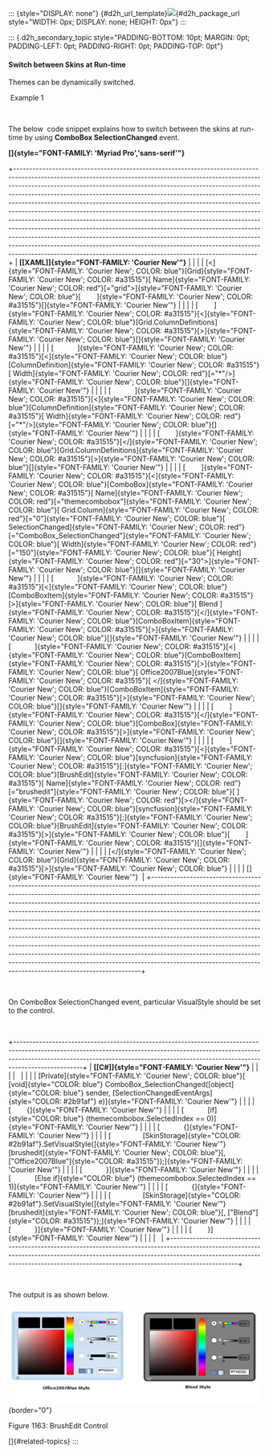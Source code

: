 ::: {style="DISPLAY: none"}
[](ms-xhelp:///?Id=d2h_url_template){#d2h_url_template}![](!package_url!){#d2h_package_url style="WIDTH: 0px; DISPLAY: none; HEIGHT: 0px"}
:::

::: {.d2h_secondary_topic style="PADDING-BOTTOM: 10pt; MARGIN: 0pt; PADDING-LEFT: 0pt; PADDING-RIGHT: 0pt; PADDING-TOP: 0pt"}
#### Switch between Skins at Run-time

Themes can be dynamically switched.

 Example 1

 

The below  code snippet explains how to switch between the skins at run-time by using **ComboBox SelectionChanged** event.

**[]{style="FONT-FAMILY: 'Myriad Pro','sans-serif'"}** 

+---------------------------------------------------------------------------------------------------------------------------------------------------------------------------------------------------------------------------------------------------------------------------------------------------------------------------------------------------------------------------------------------------------------------------------------------------------------------------------------------------------------------------------------------------------------------------------------------------------------------------------------------------------------------------------------------------------------------------------------------------------------------------------------------------------------------------------------------------------------------------------------+
| **[\[XAML\]]{style="FONT-FAMILY: 'Courier New'"}**                                                                                                                                                                                                                                                                                                                                                                                                                                                                                                                                                                                                                                                                                                                                                                                                                                    |
|                                                                                                                                                                                                                                                                                                                                                                                                                                                                                                                                                                                                                                                                                                                                                                                                                                                                                       |
| [\<]{style="FONT-FAMILY: 'Courier New'; COLOR: blue"}[Grid]{style="FONT-FAMILY: 'Courier New'; COLOR: #a31515"}[ Name]{style="FONT-FAMILY: 'Courier New'; COLOR: red"}[=\"grid\"\>]{style="FONT-FAMILY: 'Courier New'; COLOR: blue"}[        ]{style="FONT-FAMILY: 'Courier New'; COLOR: #a31515"}[]{style="FONT-FAMILY: 'Courier New'"}                                                                                                                                                                                                                                                                                                                                                                                                                                                                                                                                              |
|                                                                                                                                                                                                                                                                                                                                                                                                                                                                                                                                                                                                                                                                                                                                                                                                                                                                                       |
| [        ]{style="FONT-FAMILY: 'Courier New'; COLOR: #a31515"}[\<]{style="FONT-FAMILY: 'Courier New'; COLOR: blue"}[Grid.ColumnDefinitions]{style="FONT-FAMILY: 'Courier New'; COLOR: #a31515"}[\>]{style="FONT-FAMILY: 'Courier New'; COLOR: blue"}[]{style="FONT-FAMILY: 'Courier New'"}                                                                                                                                                                                                                                                                                                                                                                                                                                                                                                                                                                                            |
|                                                                                                                                                                                                                                                                                                                                                                                                                                                                                                                                                                                                                                                                                                                                                                                                                                                                                       |
| [            ]{style="FONT-FAMILY: 'Courier New'; COLOR: #a31515"}[\<]{style="FONT-FAMILY: 'Courier New'; COLOR: blue"}[ColumnDefinition]{style="FONT-FAMILY: 'Courier New'; COLOR: #a31515"}[ Width]{style="FONT-FAMILY: 'Courier New'; COLOR: red"}[=\"\*\"/\>]{style="FONT-FAMILY: 'Courier New'; COLOR: blue"}[]{style="FONT-FAMILY: 'Courier New'"}                                                                                                                                                                                                                                                                                                                                                                                                                                                                                                                              |
|                                                                                                                                                                                                                                                                                                                                                                                                                                                                                                                                                                                                                                                                                                                                                                                                                                                                                       |
| [            ]{style="FONT-FAMILY: 'Courier New'; COLOR: #a31515"}[\<]{style="FONT-FAMILY: 'Courier New'; COLOR: blue"}[ColumnDefinition]{style="FONT-FAMILY: 'Courier New'; COLOR: #a31515"}[ Width]{style="FONT-FAMILY: 'Courier New'; COLOR: red"}[=\"\*\"/\>]{style="FONT-FAMILY: 'Courier New'; COLOR: blue"}[]{style="FONT-FAMILY: 'Courier New'"}                                                                                                                                                                                                                                                                                                                                                                                                                                                                                                                              |
|                                                                                                                                                                                                                                                                                                                                                                                                                                                                                                                                                                                                                                                                                                                                                                                                                                                                                       |
| [        ]{style="FONT-FAMILY: 'Courier New'; COLOR: #a31515"}[\</]{style="FONT-FAMILY: 'Courier New'; COLOR: blue"}[Grid.ColumnDefinitions]{style="FONT-FAMILY: 'Courier New'; COLOR: #a31515"}[\>]{style="FONT-FAMILY: 'Courier New'; COLOR: blue"}[]{style="FONT-FAMILY: 'Courier New'"}                                                                                                                                                                                                                                                                                                                                                                                                                                                                                                                                                                                           |
|                                                                                                                                                                                                                                                                                                                                                                                                                                                                                                                                                                                                                                                                                                                                                                                                                                                                                       |
| [        ]{style="FONT-FAMILY: 'Courier New'; COLOR: #a31515"}[\<]{style="FONT-FAMILY: 'Courier New'; COLOR: blue"}[ComboBox]{style="FONT-FAMILY: 'Courier New'; COLOR: #a31515"}[ Name]{style="FONT-FAMILY: 'Courier New'; COLOR: red"}[=\"themecombobox\"]{style="FONT-FAMILY: 'Courier New'; COLOR: blue"}[ Grid.Column]{style="FONT-FAMILY: 'Courier New'; COLOR: red"}[=\"0\"]{style="FONT-FAMILY: 'Courier New'; COLOR: blue"}[ SelectionChanged]{style="FONT-FAMILY: 'Courier New'; COLOR: red"}[=\"ComboBox_SelectionChanged\"]{style="FONT-FAMILY: 'Courier New'; COLOR: blue"}[ Width]{style="FONT-FAMILY: 'Courier New'; COLOR: red"}[=\"150\"]{style="FONT-FAMILY: 'Courier New'; COLOR: blue"}[ Height]{style="FONT-FAMILY: 'Courier New'; COLOR: red"}[=\"30\"\>]{style="FONT-FAMILY: 'Courier New'; COLOR: blue"}[]{style="FONT-FAMILY: 'Courier New'"}                |
|                                                                                                                                                                                                                                                                                                                                                                                                                                                                                                                                                                                                                                                                                                                                                                                                                                                                                       |
| [            ]{style="FONT-FAMILY: 'Courier New'; COLOR: #a31515"}[\<]{style="FONT-FAMILY: 'Courier New'; COLOR: blue"}[ComboBoxItem]{style="FONT-FAMILY: 'Courier New'; COLOR: #a31515"}[\>]{style="FONT-FAMILY: 'Courier New'; COLOR: blue"}[ Blend ]{style="FONT-FAMILY: 'Courier New'; COLOR: #a31515"}[\</]{style="FONT-FAMILY: 'Courier New'; COLOR: blue"}[ComboBoxItem]{style="FONT-FAMILY: 'Courier New'; COLOR: #a31515"}[\>]{style="FONT-FAMILY: 'Courier New'; COLOR: blue"}[]{style="FONT-FAMILY: 'Courier New'"}                                                                                                                                                                                                                                                                                                                                                        |
|                                                                                                                                                                                                                                                                                                                                                                                                                                                                                                                                                                                                                                                                                                                                                                                                                                                                                       |
| [            ]{style="FONT-FAMILY: 'Courier New'; COLOR: #a31515"}[\<]{style="FONT-FAMILY: 'Courier New'; COLOR: blue"}[ComboBoxItem]{style="FONT-FAMILY: 'Courier New'; COLOR: #a31515"}[\>]{style="FONT-FAMILY: 'Courier New'; COLOR: blue"}[ Office2007Blue]{style="FONT-FAMILY: 'Courier New'; COLOR: #a31515"}[ \</]{style="FONT-FAMILY: 'Courier New'; COLOR: blue"}[ComboBoxItem]{style="FONT-FAMILY: 'Courier New'; COLOR: #a31515"}[\>]{style="FONT-FAMILY: 'Courier New'; COLOR: blue"}[]{style="FONT-FAMILY: 'Courier New'"}                                                                                                                                                                                                                                                                                                                                               |
|                                                                                                                                                                                                                                                                                                                                                                                                                                                                                                                                                                                                                                                                                                                                                                                                                                                                                       |
| [        ]{style="FONT-FAMILY: 'Courier New'; COLOR: #a31515"}[\</]{style="FONT-FAMILY: 'Courier New'; COLOR: blue"}[ComboBox]{style="FONT-FAMILY: 'Courier New'; COLOR: #a31515"}[\>]{style="FONT-FAMILY: 'Courier New'; COLOR: blue"}[]{style="FONT-FAMILY: 'Courier New'"}                                                                                                                                                                                                                                                                                                                                                                                                                                                                                                                                                                                                         |
|                                                                                                                                                                                                                                                                                                                                                                                                                                                                                                                                                                                                                                                                                                                                                                                                                                                                                       |
| [        ]{style="FONT-FAMILY: 'Courier New'; COLOR: #a31515"}[\<]{style="FONT-FAMILY: 'Courier New'; COLOR: blue"}[syncfusion]{style="FONT-FAMILY: 'Courier New'; COLOR: #a31515"}[:]{style="FONT-FAMILY: 'Courier New'; COLOR: blue"}[BrushEdit]{style="FONT-FAMILY: 'Courier New'; COLOR: #a31515"}[ Name]{style="FONT-FAMILY: 'Courier New'; COLOR: red"}[=\"brushedit\"]{style="FONT-FAMILY: 'Courier New'; COLOR: blue"}[ ]{style="FONT-FAMILY: 'Courier New'; COLOR: red"}[\>\</]{style="FONT-FAMILY: 'Courier New'; COLOR: blue"}[syncfusion]{style="FONT-FAMILY: 'Courier New'; COLOR: #a31515"}[:]{style="FONT-FAMILY: 'Courier New'; COLOR: blue"}[BrushEdit]{style="FONT-FAMILY: 'Courier New'; COLOR: #a31515"}[\>]{style="FONT-FAMILY: 'Courier New'; COLOR: blue"}[        ]{style="FONT-FAMILY: 'Courier New'; COLOR: #a31515"}[]{style="FONT-FAMILY: 'Courier New'"} |
|                                                                                                                                                                                                                                                                                                                                                                                                                                                                                                                                                                                                                                                                                                                                                                                                                                                                                       |
| [\</]{style="FONT-FAMILY: 'Courier New'; COLOR: blue"}[Grid]{style="FONT-FAMILY: 'Courier New'; COLOR: #a31515"}[\>]{style="FONT-FAMILY: 'Courier New'; COLOR: blue"}                                                                                                                                                                                                                                                                                                                                                                                                                                                                                                                                                                                                                                                                                                                 |
|                                                                                                                                                                                                                                                                                                                                                                                                                                                                                                                                                                                                                                                                                                                                                                                                                                                                                       |
| []{style="FONT-FAMILY: 'Courier New'"}                                                                                                                                                                                                                                                                                                                                                                                                                                                                                                                                                                                                                                                                                                                                                                                                                                                |
+---------------------------------------------------------------------------------------------------------------------------------------------------------------------------------------------------------------------------------------------------------------------------------------------------------------------------------------------------------------------------------------------------------------------------------------------------------------------------------------------------------------------------------------------------------------------------------------------------------------------------------------------------------------------------------------------------------------------------------------------------------------------------------------------------------------------------------------------------------------------------------------+

 

On ComboBox SelectionChanged event, particular VisualStyle should be set to the control.

 

+---------------------------------------------------------------------------------------------------------------------------------------------------------------------------------------------------------------------------------------------------------------+
| **[\[C#\]]{style="FONT-FAMILY: 'Courier New'"}**                                                                                                                                                                                                              |
|                                                                                                                                                                                                                                                               |
|                                                                                                                                                                                                                                                               |
|                                                                                                                                                                                                                                                               |
| [Private]{style="FONT-FAMILY: 'Courier New'; COLOR: blue"}[ [void]{style="COLOR: blue"} ComboBox_SelectionChanged([object]{style="COLOR: blue"} sender, [SelectionChangedEventArgs]{style="COLOR: #2b91af"} e)]{style="FONT-FAMILY: 'Courier New'"}           |
|                                                                                                                                                                                                                                                               |
| [        {]{style="FONT-FAMILY: 'Courier New'"}                                                                                                                                                                                                               |
|                                                                                                                                                                                                                                                               |
| [            [if]{style="COLOR: blue"} (themecombobox.SelectedIndex == 0)]{style="FONT-FAMILY: 'Courier New'"}                                                                                                                                                |
|                                                                                                                                                                                                                                                               |
| [            {]{style="FONT-FAMILY: 'Courier New'"}                                                                                                                                                                                                           |
|                                                                                                                                                                                                                                                               |
| [                [SkinStorage]{style="COLOR: #2b91af"}.SetVisualStyle(]{style="FONT-FAMILY: 'Courier New'"}[brushedit]{style="FONT-FAMILY: 'Courier New'; COLOR: blue"}[, [\"Office2007Blue\"]{style="COLOR: #a31515"});]{style="FONT-FAMILY: 'Courier New'"} |
|                                                                                                                                                                                                                                                               |
| [            }]{style="FONT-FAMILY: 'Courier New'"}                                                                                                                                                                                                           |
|                                                                                                                                                                                                                                                               |
| [            [Else if]{style="COLOR: blue"} (themecombobox.SelectedIndex == 1)]{style="FONT-FAMILY: 'Courier New'"}                                                                                                                                           |
|                                                                                                                                                                                                                                                               |
| [            {]{style="FONT-FAMILY: 'Courier New'"}                                                                                                                                                                                                           |
|                                                                                                                                                                                                                                                               |
| [                [SkinStorage]{style="COLOR: #2b91af"}.SetVisualStyle(]{style="FONT-FAMILY: 'Courier New'"}[brushedit]{style="FONT-FAMILY: 'Courier New'; COLOR: blue"}[, [\"Blend\"]{style="COLOR: #a31515"});]{style="FONT-FAMILY: 'Courier New'"}          |
|                                                                                                                                                                                                                                                               |
| [            }]{style="FONT-FAMILY: 'Courier New'"}                                                                                                                                                                                                           |
|                                                                                                                                                                                                                                                               |
| [        }]{style="FONT-FAMILY: 'Courier New'"}                                                                                                                                                                                                               |
|                                                                                                                                                                                                                                                               |
|                                                                                                                                                                                                                                                               |
+---------------------------------------------------------------------------------------------------------------------------------------------------------------------------------------------------------------------------------------------------------------+

 

The output is as shown below.

![](../ImagesExt/image261_1054.jpg){border="0"}

Figure 1163: BrushEdit Control

[]{#related-topics}
:::

